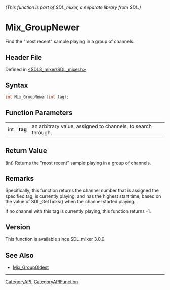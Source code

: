 ###### (This function is part of SDL_mixer, a separate library from SDL.)
# Mix_GroupNewer

Find the "most recent" sample playing in a group of channels.

## Header File

Defined in [<SDL3_mixer/SDL_mixer.h>](https://github.com/libsdl-org/SDL_mixer/blob/main/include/SDL3_mixer/SDL_mixer.h)

## Syntax

```c
int Mix_GroupNewer(int tag);
```

## Function Parameters

|     |         |                                                              |
| --- | ------- | ------------------------------------------------------------ |
| int | **tag** | an arbitrary value, assigned to channels, to search through. |

## Return Value

(int) Returns the "most recent" sample playing in a group of channels.

## Remarks

Specifically, this function returns the channel number that is assigned the
specified tag, is currently playing, and has the highest start time, based
on the value of SDL_GetTicks() when the channel started playing.

If no channel with this tag is currently playing, this function returns -1.

## Version

This function is available since SDL_mixer 3.0.0.

## See Also

- [Mix_GroupOldest](Mix_GroupOldest)

----
[CategoryAPI](CategoryAPI), [CategoryAPIFunction](CategoryAPIFunction)

